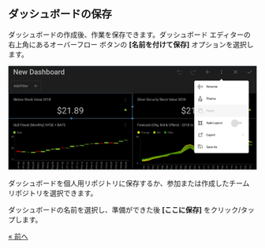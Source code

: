 ## ダッシュボードの保存

ダッシュボードの作成後、作業を保存できます。ダッシュボード エディターの右上角にあるオーバーフロー ボタンの **[名前を付けて保存]** オプションを選択します。

![FinanceAccessingSaveMenu\_All](images/FinanceAccessingSaveMenu_All.png)

ダッシュボードを個人用リポジトリに保存するか、参加または作成したチーム リポジトリを選択できます。

ダッシュボードの名前を選択し、準備ができた後 **[ここに保存]** をクリック/タップします。


<style>
.previous {
    text-align: left
}

.next {
    float: right
}

</style>

<a href="finance-adding-other-visualizations.md" class="previous">&laquo; 前へ</a>
